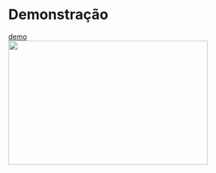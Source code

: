 # Demonstração

<a href="https://samdeoliveira.github.io/Projetos-Html/Landing%20Pages/Page simples/design.html">
demo
  <br>

<img src="https://i.ibb.co/nD84GzY/Screenshot-2.png" height="250" width="400">
